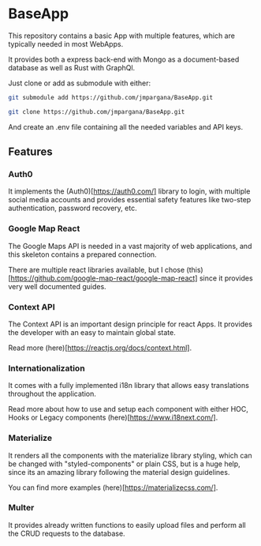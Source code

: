 # BaseApp

This repository contains a basic App with multiple features, which 
are typically needed in most WebApps.

It provides both a express back-end with Mongo as a document-based database
as well as Rust with GraphQl.

Just clone or add as submodule with either:

```bash
git submodule add https://github.com/jmpargana/BaseApp.git
```

```bash
git clone https://github.com/jmpargana/BaseApp.git
```

And create an .env file containing all the needed variables and API keys.


## Features

### Auth0

It implements the (Auth0)[https://auth0.com/] library to login, with multiple
social media accounts and provides essential safety features like two-step 
authentication, password recovery, etc.


### Google Map React

The Google Maps API is needed in a vast majority of web applications, and this
skeleton contains a prepared connection.

There are multiple react libraries available, but I chose (this)[https://github.com/google-map-react/google-map-react] 
since it provides very well documented guides.


### Context API

The Context API is an important design principle for react Apps. It provides the
developer with an easy to maintain global state.

Read more (here)[https://reactjs.org/docs/context.html].


### Internationalization

It comes with a fully implemented i18n library that allows easy translations throughout the application.

Read more about how to use and setup each component with either HOC, Hooks
or Legacy components (here)[https://www.i18next.com/].

### Materialize

It renders all the components with the materialize library styling, which can
be changed with "styled-components" or plain CSS, but is a huge help, since
its an amazing library following the material design guidelines.

You can find more examples (here)[https://materializecss.com/].


### Multer

It provides already written functions to easily upload files and perform all
the CRUD requests to the database.



